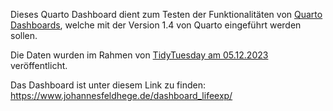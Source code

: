 Dieses Quarto Dashboard dient zum Testen der Funktionalitäten von [Quarto Dashboards](https://quarto.org/docs/dashboards/), welche mit der Version 1.4 von Quarto eingeführt werden sollen.

Die Daten wurden im Rahmen von [TidyTuesday am 05.12.2023](https://github.com/rfordatascience/tidytuesday/tree/master/data/2023/2023-12-05) veröffentlicht.

Das Dashboard ist unter diesem Link zu finden: https://www.johannesfeldhege.de/dashboard_lifeexp/
